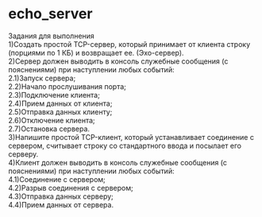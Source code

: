 # echo_server

Задания для выполнения\
1)Создать простой TCP-сервер, который принимает от клиента строку (порциями по 1 КБ) и возвращает ее. (Эхо-сервер).\
2)Сервер должен выводить в консоль служебные сообщения (с пояснениями) при наступлении любых событий:  \
  2.1)Запуск сервера;  \
  2.2)Начало прослушивания порта;  \
  2.3)Подключение клиента;  \
  2.4)Прием данных от клиента;  \
  2.5)Отправка данных клиенту;  \
  2.6)Отключение клиента;  \
  2.7)Остановка сервера.  \
3)Напишите простой TCP-клиент, который устанавливает соединение с сервером, считывает строку со стандартного ввода и посылает его серверу.  \
4)Клиент должен выводить в консоль служебные сообщения (с пояснениями) при наступлении любых событий:  \
  4.1)Соединение с сервером;  \
  4.2)Разрыв соединения с сервером;  \
  4.3)Отправка данных серверу;  \
  4.4)Прием данных от сервера.  
